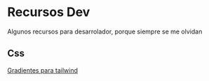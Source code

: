 # Recursos Dev
Algunos recursos para desarrolador, porque siempre se me olvidan

## Css
[Gradientes para tailwind](https://hypercolor.dev/)
